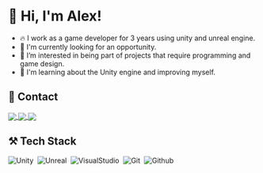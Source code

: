 <h1 align="left"> 👋 Hi, I'm Alex!</h1>

- 🔥 I work as a game developer for 3 years using unity and unreal engine.
- 💼 I'm currently looking for an opportunity.
- 👀 I’m interested in being part of projects that require programming and game design.
- 🌱 I'm learning about the Unity engine and improving myself.

## 🔎 Contact
<a href="https://linkedin.com/in/alex-walkergd" target="_blank">
<img align="center" src="https://img.shields.io/badge/-alexwalker-05122A?style=flat&logo=linkedin"/>
</a>
<a href="https://instagram.com/alexwalker.br/">
<img align="center" src="https://img.shields.io/badge/-alexwalker-05122A?style=flat&logo=instagram"/>
</a>
<a href="alexwalker0019@gmail.com">
<img align="center" src="https://img.shields.io/badge/-alexwalker-05122A?style=flat&logo=gmail"/>
</a>

## ⚒️ Tech Stack 

![Unity](https://img.shields.io/badge/-Unity-05122A?style=flat&logo=unity)&nbsp;
![Unreal](https://img.shields.io/badge/-Unreal%20Engine-05122A?style=flat&logo=unrealengine)&nbsp;
![VisualStudio](https://img.shields.io/badge/-Visual%20Studio-05122A?style=flat&logo=visualstudio&logoColor=9370DB)&nbsp;
![Git](https://img.shields.io/badge/-Git-05122A?style=flat&logo=git)&nbsp;
![Github](https://img.shields.io/badge/-Github-05122A?style=flat&logo=github)&nbsp;
